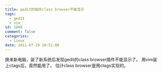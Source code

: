 ```yaml
---
title: gedit的插件class browser不能显示
tags:
  - gedit
  - vim
id: 1808
comment: false
categories:
  - Linux
date: 2011-07-29 10:51:00
---
```


换来新电脑，装了新系统后发现gedit的class browser插件不能显示了。
用vim装上ctags后，竟然能用了。
估计class browser是用ctags实现的。